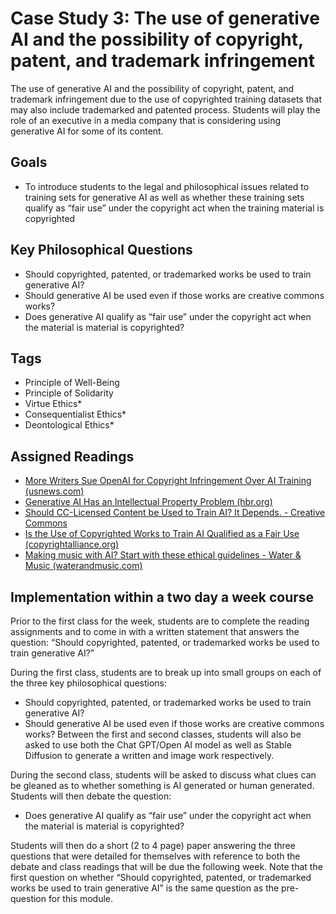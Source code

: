 # Case Study 3: The use of generative AI and the possibility of copyright, patent, and trademark infringement
The use of generative AI and the possibility of copyright, patent, and trademark infringement due to the use of copyrighted training datasets that may also include trademarked and patented process.  Students will play the role of an executive in a media company that is considering using generative AI for some of its content.

## Goals 
*	To introduce students to the legal and philosophical issues related to training sets for generative AI as well as whether these training sets qualify as “fair use” under the copyright act when the training material is copyrighted
  
## Key Philosophical Questions
* Should copyrighted, patented, or trademarked works be used to train generative AI?
* Should generative AI be used even if those works are creative commons works?
* Does generative AI qualify as “fair use” under the copyright act when the material is material is copyrighted?

## Tags 
* Principle of Well-Being
* Principle of Solidarity
* Virtue Ethics*
* Consequentialist Ethics*
* Deontological Ethics*

## Assigned Readings
* [More Writers Sue OpenAI for Copyright Infringement Over AI Training (usnews.com)](https://www.usnews.com/news/technology/articles/2023-09-11/more-writers-sue-openai-for-copyright-infringement-over-ai-training#:~:text=Companies%2C%20including%20Microsoft%2C%20Meta%20Platforms%20and%20Stability%20AI%2C,use%20of%20copyrighted%20material%20scraped%20from%20the%20internet.)
* [Generative AI Has an Intellectual Property Problem (hbr.org)](https://hbr.org/2023/04/generative-ai-has-an-intellectual-property-problem)
* [Should CC-Licensed Content be Used to Train AI? It Depends. - Creative Commons](https://creativecommons.org/2021/03/04/should-cc-licensed-content-be-used-to-train-ai-it-depends/)
* [Is the Use of Copyrighted Works to Train AI Qualified as a Fair Use (copyrightalliance.org)](https://copyrightalliance.org/copyrighted-works-training-ai-fair-use/)
* [Making music with AI? Start with these ethical guidelines - Water & Music (waterandmusic.com)](https://www.waterandmusic.com/making-music-with-ai-start-with-these-ethical-guidelines/)


## Implementation within a two day a week course
Prior to the first class for the week, students are to complete the reading assignments and to come in with a written statement that answers the question: “Should copyrighted, patented, or trademarked works be used to train generative AI?”

During the first class, students are to break up into small groups on each of the three key philosophical questions:
* Should copyrighted, patented, or trademarked works be used to train generative AI?
* Should generative AI be used even if those works are creative commons works?
Between the first and second classes, students will also be asked to use both the Chat GPT/Open AI model as well as Stable Diffusion to generate a written and image work respectively.

During the second class, students will be asked to discuss what clues can be gleaned as to whether something is AI generated or human generated.  Students will then debate the question:
* Does generative AI qualify as “fair use” under the copyright act when the material is material is copyrighted?

Students will then do a short (2 to 4 page) paper answering the three questions that were detailed for themselves with reference to both the debate and class readings that will be due the following week.  Note that the first question on whether “Should copyrighted, patented, or trademarked works be used to train generative AI” is the same question as the pre-question for this module.

